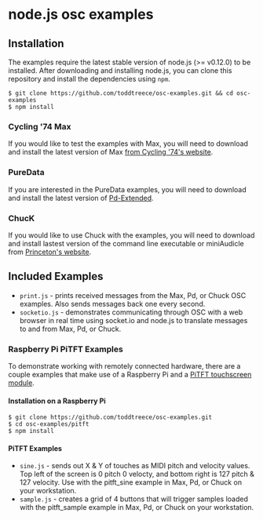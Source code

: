 # node.js osc examples

## Installation

The examples require the latest stable version of node.js (>= v0.12.0) to be installed. After downloading and installing node.js, you can clone this repository and install the dependencies using `npm`.
```
$ git clone https://github.com/toddtreece/osc-examples.git && cd osc-examples
$ npm install
```

### Cycling '74 Max

If you would like to test the examples with Max, you will need to download and install the latest version of Max [from Cycling '74's website][1].

### PureData

If you are interested in the PureData examples, you will need to download and install the latest version of [Pd-Extended][2].

### ChucK

If you would like to use Chuck with the examples, you will need to download and install lastest version of the command line executable or miniAudicle from [Princeton's website][3].

## Included Examples

* `print.js` - prints received messages from the Max, Pd, or Chuck OSC examples. Also sends messages back one every second.
* `socketio.js` - demonstrates communicating through OSC with a web browser in real time using socket.io and node.js to translate messages to and from Max, Pd, or Chuck.

### Raspberry Pi PiTFT Examples

To demonstrate working with remotely connected hardware, there are a couple examples that make use of a Raspberry Pi and a [PiTFT touchscreen module][4].


#### Installation on a Raspberry Pi

```
$ git clone https://github.com/toddtreece/osc-examples.git
$ cd osc-examples/pitft
$ npm install
```

#### PiTFT Examples

* `sine.js` - sends out X & Y of touches as MIDI pitch and velocity values. Top left of the screen is 0 pitch 0 velocty, and bottom right is 127 pitch & 127 velocity. Use with the pitft_sine example in Max, Pd, or Chuck on your workstation.
* `sample.js` - creates a grid of 4 buttons that will trigger samples loaded with the pitft_sample example in Max, Pd, or Chuck on your workstation.


[1]: https://cycling74.com/downloads
[2]: https://puredata.info/downloads/pd-extended
[3]: http://chuck.cs.princeton.edu/release
[4]: https://www.adafruit.com/search?q=pitft
